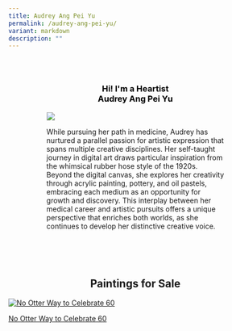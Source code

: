 ```yaml
---
title: Audrey Ang Pei Yu
permalink: /audrey-ang-pei-yu/
variant: markdown
description: ""
---
```

<style>
    @import url('https://fonts.googleapis.com/css2?family=Inter:wght@100..900&display=swap');
    \* {
        margin: 0%;
        padding: 0;
        box-sizing: border-box;
        font-family: "Inter", sans-serif;
    }
    .bp-container {
        max-width: 1280px;
        width: 100%;
    }
    .has-float-btns {
        display: none;
    }
    html {
        width: 100% !important;
    }
    .col.is-offset-2,
    .col.is-offset-2-tablet {
        margin-left: 0% !important;
        width: 100% !important;
    }
    body .col.is-8, 
    body .col.is-8-tablet {
        width: 100% !important;
        margin-left: 0% !important;
    }
    body .content h1, 
    body .content h2,
    body .content h3, 
    body .content h4, 
    body .content h5 {
        color: black !important;
    }
    .hero {
        padding: 30px 0px;
        margin-top: -20px;
        width: 70%;
        margin: auto;
    }
    .hero\_img {
        width: 250px !important;
        height: 250px !important;
        border-radius: 50%;
        object-fit: cover;
        object-position: center;
        display: block;
        margin: 0 auto;
    }
    .hero .canvass {
        width: 90%;
    }
    .bp-section-pagetitle {
        display: none;
    }
    .bp-section {
        padding: 0px !important;
    }
    .images\_grid { 
        display: grid; 
        grid-template-columns: repeat(auto-fit, minmax(250px, 1fr));
        gap: 25px;
    }
    .images\_grid img {
        width: auto !important;
        height: auto !important;
    }
    /\* General \*/
    body .canvass {
        width: 100%;
        margin-left: auto;
        margin-right: auto;
    }
    .relative {
        position: relative;
    }
    .text-end {
        text-align: end;
    }
    .text-center {
        text-align: center;
    }
    .main\_heading {
        font-size: 3.5rem;
        line-height: 1.4;
        color: black !important;
    }
    .main\_heading2 {
        font-size: 3rem;
        margin-top: 0 !important;
        color: black !important;
    }
    .section {
        padding: 70px 0px;
    }
    .button {
        background: white;
        border: 1.99px solid rgba(0, 0, 0, 1);
        border-radius: 20px;
        padding: 12.5px 30px;
        width: 45%;
        transition: 0.2s all ease;
        cursor: pointer;
    }
    .button:hover {
        background: black;
        color: white;
    }
    .flex {
        display: flex;
    }
    .justify-between {
        justify-content: space-between;
    }
    .bold {
        font-weight: bold;
    }
    .mt-5 {
        margin-top: 20px;
    }
    .relative {
        position: relative;
    }
    .bg\_gray {
        background-color: rgba(244, 244, 244, 1);
    }
    .text-gray {
        color: rgb(78, 78, 78);
    }
    @media (max-width: 800px) {
        .images\_grid {
            display: grid;
            grid-template-columns: repeat(auto-fit, minmax(150px, 1fr));
            gap: 15px;
        }
        .hero {
            width: 100%;
        }
        .hero\_img {
            width: 250px !important;
            height: 250px !important;
            border-radius: 50%;
            object-fit: cover;
            object-position: center;
            display: block;
            margin: 0 auto;
        }
        body .canvass {
            width: 90% !important;
            margin-left: auto;
            margin-right: auto;
        }
        .main\_heading2 {
            font-size: 2rem;
        }
    }
    .hero h1 {
        color: black !important;
        font-weight: bold;
    }
    .bp-container .row {
        width: 100%;
        margin-left: 0% !important;
        margin-right: 0% !important;
    }
    .painting\_item {
        border-radius: 8px;
        overflow: hidden;
        box-shadow: 0 4px 8px rgba(0,0,0,0.1);
        transition: transform 0.3s ease, box-shadow 0.3s ease;
        background: white;
    }
    .painting\_item:hover {
        transform: translateY(-5px);
        box-shadow: 0 6px 12px rgba(0,0,0,0.15);
    }
    .painting\_item a {
        text-decoration: none;
        color: inherit;
        display: block;
    }
    .painting\_item img {
        width: 100% !important;
        height: 250px !important;
        object-fit: cover;
        object-position: center;
        display: block;
    }
    .painting\_title {
        padding: 12px;
        text-align: center;
        font-weight: 500;
        color: #333;
        margin: 0;
    }
</style>
<section style="width: 100%">
    <div class="canvass">
        <section class="hero">
            <h1 class="text-center main\_heading">Hi! I'm a Heartist<br>Audrey Ang Pei Yu</h1>
            <img class="hero\_img" src="https://i.ibb.co/4wKcdDvJ/Audrey-Ang-Pei-Yu.jpg">
            <p>While pursuing her path in medicine, Audrey has nurtured a parallel passion for artistic expression that spans multiple creative disciplines. Her self-taught journey in digital art draws particular inspiration from the whimsical rubber hose style of the 1920s. Beyond the digital canvas, she explores her creativity through acrylic painting, pottery, and oil pastels, embracing each medium as an opportunity for growth and discovery. This interplay between her medical career and artistic pursuits offers a unique perspective that enriches both worlds, as she continues to develop her distinctive creative voice.</p>
        </section>
        <section style="width: 100%; padding-top: 20px;">
            <div class="canvass">
                <h2 class="text-center main\_heading2">Paintings for Sale<br></h2>
                <div class="paintings\_grid images\_grid">
                    <div class="painting\_item">
                        <a href="https://shop.shapinghearts.cdc.gov.sg/products/no-otter-way-to-celebrate-60" target="\_blank">
                            <img alt="No Otter Way to Celebrate 60" src="https://i.ibb.co/1G1L1GjT/AUDR-001-No-otter-way-to-celebrate-60-300-W-x-400-H-x-20-Dmm.jpg" title="No Otter Way to Celebrate 60">
                            <p class="painting\_title">No Otter Way to Celebrate 60</p>
                        </a>
                    </div>
                </div>
            </div>
        </section>
    </div>
</section>